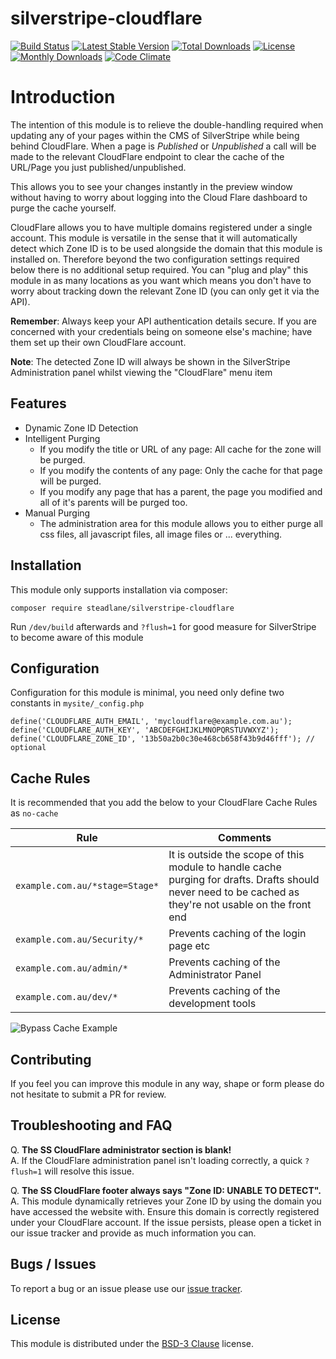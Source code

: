 # silverstripe-cloudflare

[![Build Status](https://travis-ci.org/steadlane/silverstripe-cloudflare.svg?branch=master)](https://travis-ci.org/steadlane/silverstripe-cloudflare) [![Latest Stable Version](https://poser.pugx.org/steadlane/silverstripe-cloudflare/v/stable)](https://packagist.org/packages/steadlane/silverstripe-cloudflare) [![Total Downloads](https://poser.pugx.org/steadlane/silverstripe-cloudflare/downloads)](https://packagist.org/packages/steadlane/silverstripe-cloudflare) [![License](https://poser.pugx.org/steadlane/silverstripe-cloudflare/license)](https://packagist.org/packages/steadlane/silverstripe-cloudflare) [![Monthly Downloads](https://poser.pugx.org/steadlane/silverstripe-cloudflare/d/monthly)](https://packagist.org/packages/steadlane/silverstripe-cloudflare) [![Code Climate](https://codeclimate.com/github/steadlane/silverstripe-cloudflare/badges/gpa.svg)](https://codeclimate.com/github/steadlane/silverstripe-cloudflare)

# Introduction

The intention of this module is to relieve the double-handling required when updating any of your pages within the CMS of SilverStripe while being behind CloudFlare. When a page is _Published_ or _Unpublished_ a call will be made to the relevant CloudFlare endpoint to clear the cache of the URL/Page you just published/unpublished.

This allows you to see your changes instantly in the preview window without having to worry about logging into the Cloud Flare dashboard to purge the cache yourself.

CloudFlare allows you to have multiple domains registered under a single account. This module is versatile in the sense that it will automatically detect which Zone ID is to be used alongside the domain that this module is installed on. Therefore beyond the two configuration settings required below there is no additional setup required. You can "plug and play" this module in as many locations as you want which means you don't have to worry about tracking down the relevant Zone ID (you can only get it via the API).

**Remember**: Always keep your API authentication details secure. If you are concerned with your credentials being on someone else's machine; have them set up their own CloudFlare account.

**Note**: The detected Zone ID will always be shown in the SilverStripe Administration panel whilst viewing the "CloudFlare" menu item

## Features

- Dynamic Zone ID Detection  
- Intelligent Purging
    - If you modify the title or URL of any page: All cache for the zone will be purged.
    - If you modify the contents of any page: Only the cache for that page will be purged.
    - If you modify any page that has a parent, the page you modified and all of it's parents will be purged too.
- Manual Purging
    - The administration area for this module allows you to either purge all css files, all javascript files, all image files or ... everything. 
    
## Installation

This module only supports installation via composer:

```
composer require steadlane/silverstripe-cloudflare
```

Run `/dev/build` afterwards and `?flush=1` for good measure for SilverStripe to become aware of this module

## Configuration

Configuration for this module is minimal, you need only define two constants in `mysite/_config.php`

```
define('CLOUDFLARE_AUTH_EMAIL', 'mycloudflare@example.com.au');
define('CLOUDFLARE_AUTH_KEY', 'ABCDEFGHIJKLMNOPQRSTUVWXYZ');
define('CLOUDFLARE_ZONE_ID', '13b50a2b0c30e468cb658f43b9d46fff'); // optional
```

## Cache Rules
It is recommended that you add the below to your CloudFlare Cache Rules as `no-cache`

| Rule             	| Comments                                                                                                                                                	|
|------------------	|---------------------------------------------------------------------------------------------------------------------------------------------------------	|
| `example.com.au/*stage=Stage*` 	| It is outside the scope of this module to handle cache purging for drafts. Drafts should never need to be cached as they're not usable on the front end 	|
| `example.com.au/Security/*`   	| Prevents caching of the login page etc                                                                                                                  	|
| `example.com.au/admin/*`      	| Prevents caching of the Administrator Panel                                                                                                             	|
| `example.com.au/dev/*`      	| Prevents caching of the development tools                                                                                                             	|

![Bypass Cache Example](http://i.imgur.com/s37SJX4.png)

## Contributing

If you feel you can improve this module in any way, shape or form please do not hesitate to submit a PR for review.

## Troubleshooting and FAQ

Q. **The SS CloudFlare administrator section is blank!**  
A. If the CloudFlare administration panel isn't loading correctly, a quick `?flush=1` will resolve this issue.

Q. **The SS CloudFlare footer always says "Zone ID: UNABLE TO DETECT".**  
A. This module dynamically retrieves your Zone ID by using the domain you have accessed the website with. Ensure this domain is correctly registered under your CloudFlare account. If the issue persists, please open a ticket in our issue tracker and provide as much information you can.


## Bugs / Issues

To report a bug or an issue please use our [issue tracker](https://github.com/steadlane/silverstripe-cloudflare/issues).

## License

This module is distributed under the [BSD-3 Clause](https://github.com/steadlane/silverstripe-cloudflare/blob/master/LICENSE) license.
